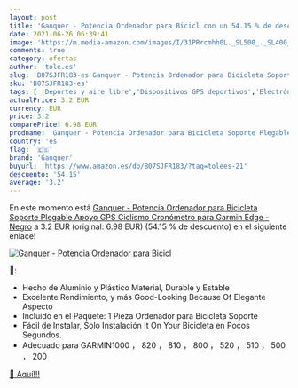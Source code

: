 ```yaml
---
layout: post
title: 'Ganquer - Potencia Ordenador para Bicicl con un 54.15 % de descuento'
date: 2021-06-26 06:39:41
image: 'https://m.media-amazon.com/images/I/31PRrcmhh0L._SL500_._SL400_.jpg'
comments: true
category: ofertas
author: 'tole.es'
slug: 'B07SJFR183-es Ganquer - Potencia Ordenador para Bicicleta Soporte...'
sku: 'B07SJFR183-es'
tags: [ 'Deportes y aire libre','Dispositivos GPS deportivos','Electrónica y dispositivos para el deporte','GPS para ciclismo','bicicleta','ganquer', ]
actualPrice: 3.2 EUR
currency: EUR
price: 3.2
comparePrice: 6.98 EUR
prodname: 'Ganquer - Potencia Ordenador para Bicicleta Soporte Plegable Apoyo GPS Ciclismo Cronómetro para Garmin Edge - Negro'
country: 'es'
flag: '🇪🇸'
brand: 'Ganquer'
buyurl: 'https://www.amazon.es/dp/B07SJFR183/?tag=tolees-21'
descuento: '54.15'
average: '3.2'
---
```


En este momento está [Ganquer - Potencia Ordenador para Bicicleta Soporte Plegable Apoyo GPS Ciclismo Cronómetro para Garmin Edge - Negro](https://www.amazon.es/dp/B07SJFR183/?tag=tolees-21) a 3.2 EUR (original: 6.98 EUR) (54.15 %  de descuento) en el siguiente enlace!

[![Ganquer - Potencia Ordenador para Bicicl](https://m.media-amazon.com/images/I/31PRrcmhh0L._SL500_._SL400_.jpg)](https://www.amazon.es/dp/B07SJFR183/?tag=tolees-21)

🔎:

- Hecho de Aluminio y Plástico Material, Durable y Estable
- Excelente Rendimiento, y más Good-Looking Because Of Elegante Aspecto
- Incluido en el Paquete: 1 Pieza Ordenador para Bicicleta Soporte
- Fácil de Instalar, Solo Instalación It On Your Bicicleta en Pocos Segundos.
- Adecuado para GARMIN1000 ， 820 ， 810 ， 800 ， 520 ， 510 ， 500 ， 200

[🛒 Aquí!!!](https://www.amazon.es/dp/B07SJFR183/?tag=tolees-21)
